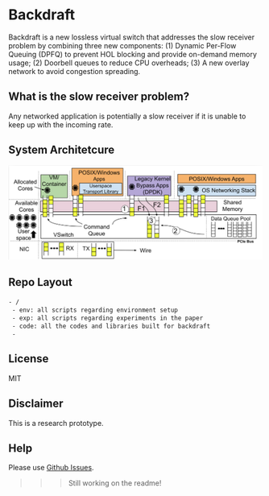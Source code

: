 # Backdraft
Backdraft is a new lossless virtual switch that addresses the slow receiver problem by combining three new components: (1) Dynamic Per-Flow Queuing (DPFQ) to prevent HOL blocking and provide on-demand memory usage; (2) Doorbell queues to reduce CPU overheads; (3) A new overlay network to avoid congestion spreading.

## What is the slow receiver problem?
Any networked application is potentially a slow receiver if it is unable to
keep up with the incoming rate.

## System Architetcure
![Backdraft](docs/pngs/bd_design.png)

## Repo Layout
```
- /
 - env: all scripts regarding environment setup
 - exp: all scripts regarding experiments in the paper
 - code: all the codes and libraries built for backdraft
 - 
```

## License

MIT

## Disclaimer

This is a research prototype.

## Help

Please use [Github Issues](https://github.com/Lossless-Virtual-Switching/Backdraft/issues).

>>> Still working on the readme!
